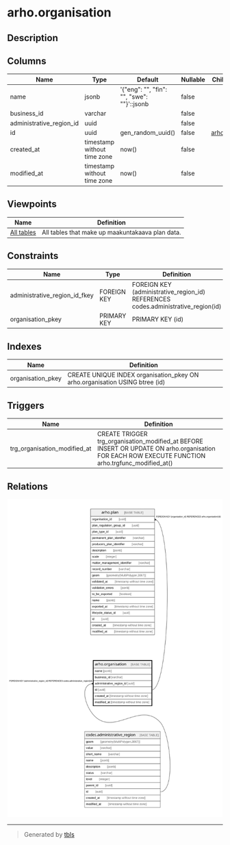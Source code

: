 # arho.organisation

## Description

## Columns

| Name | Type | Default | Nullable | Children | Parents | Comment |
| ---- | ---- | ------- | -------- | -------- | ------- | ------- |
| name | jsonb | '{"eng": "", "fin": "", "swe": ""}'::jsonb | false |  |  |  |
| business_id | varchar |  | false |  |  |  |
| administrative_region_id | uuid |  | false |  | [codes.administrative_region](codes.administrative_region.md) |  |
| id | uuid | gen_random_uuid() | false | [arho.plan](arho.plan.md) |  |  |
| created_at | timestamp without time zone | now() | false |  |  |  |
| modified_at | timestamp without time zone | now() | false |  |  |  |

## Viewpoints

| Name | Definition |
| ---- | ---------- |
| [All tables](viewpoint-0.md) | All tables that make up maakuntakaava plan data. |

## Constraints

| Name | Type | Definition |
| ---- | ---- | ---------- |
| administrative_region_id_fkey | FOREIGN KEY | FOREIGN KEY (administrative_region_id) REFERENCES codes.administrative_region(id) |
| organisation_pkey | PRIMARY KEY | PRIMARY KEY (id) |

## Indexes

| Name | Definition |
| ---- | ---------- |
| organisation_pkey | CREATE UNIQUE INDEX organisation_pkey ON arho.organisation USING btree (id) |

## Triggers

| Name | Definition |
| ---- | ---------- |
| trg_organisation_modified_at | CREATE TRIGGER trg_organisation_modified_at BEFORE INSERT OR UPDATE ON arho.organisation FOR EACH ROW EXECUTE FUNCTION arho.trgfunc_modified_at() |

## Relations

![er](arho.organisation.svg)

---

> Generated by [tbls](https://github.com/k1LoW/tbls)
